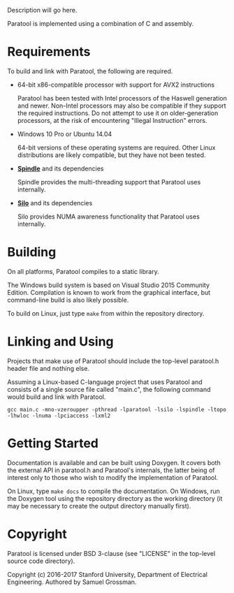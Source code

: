 Description will go here.

Paratool is implemented using a combination of C and assembly.


# Requirements

To build and link with Paratool, the following are required.

- 64-bit x86-compatible processor with support for AVX2 instructions
  
  Paratool has been tested with Intel processors of the Haswell generation and newer.
  Non-Intel processors may also be compatible if they support the required instructions.
  Do not attempt to use it on older-generation processors, at the risk of encountering "Illegal Instruction" errors.
  
- Windows 10 Pro or Ubuntu 14.04
  
  64-bit versions of these operating systems are required.
  Other Linux distributions are likely compatible, but they have not been tested.

- [**Spindle**](https://github.com/stanford-mast/Spindle) and its dependencies
  
  Spindle provides the multi-threading support that Paratool uses internally.

- [**Silo**](https://github.com/stanford-mast/Silo) and its dependencies
  
  Silo provides NUMA awareness functionality that Paratool uses internally.


# Building

On all platforms, Paratool compiles to a static library.

The Windows build system is based on Visual Studio 2015 Community Edition. Compilation is known to work from the graphical interface, but command-line build is also likely possible.

To build on Linux, just type `make` from within the repository directory.


# Linking and Using

Projects that make use of Paratool should include the top-level paratool.h header file and nothing else.

Assuming a Linux-based C-language project that uses Paratool and consists of a single source file called "main.c", the following command would build and link with Paratool.

    gcc main.c -mno-vzeroupper -pthread -lparatool -lsilo -lspindle -ltopo -lhwloc -lnuma -lpciaccess -lxml2


# Getting Started

Documentation is available and can be built using Doxygen.
It covers both the external API in paratool.h and Paratool's internals, the latter being of interest only to those who wish to modify the implementation of Paratool.

On Linux, type `make docs` to compile the documentation. On Windows, run the Doxygen tool using the repository directory as the working directory (it may be necessary to create the output directory manually first).


# Copyright

Paratool is licensed under BSD 3-clause (see "LICENSE" in the top-level source code directory).

Copyright (c) 2016-2017 Stanford University, Department of Electrical Engineering.
Authored by Samuel Grossman.
